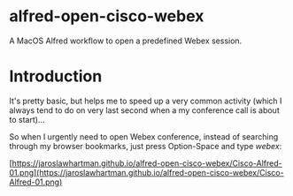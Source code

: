 # alfred-open-cisco-webex
A MacOS Alfred workflow to open a predefined Webex session.

# Introduction

It's pretty basic, but helps me to speed up a very common activity (which I always tend to do on very last second when a my conference call is about to start)...

So when I urgently need to open Webex conference, instead of searching through my browser bookmarks, just press Option-Space and type _webex_:

[https://jaroslawhartman.github.io/alfred-open-cisco-webex/Cisco-Alfred-01.png](https://jaroslawhartman.github.io/alfred-open-cisco-webex/Cisco-Alfred-01.png)
